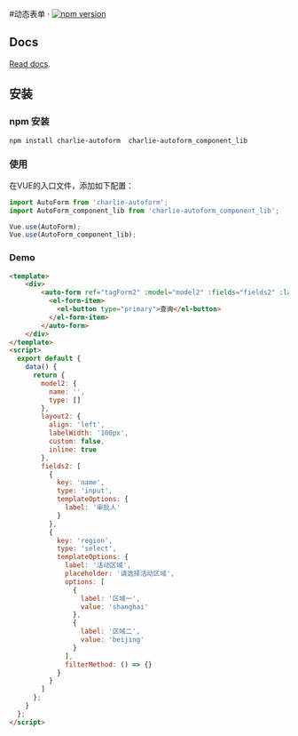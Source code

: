 #动态表单 &middot; [![npm version](https://img.shields.io/npm/v/charlie-autoform.svg?style=flat-square)](https://www.npmjs.com/package/charlie-autoform)

## Docs

[Read docs](https://charlielau.github.io/autoform/#/component/autoform-install).

## 安装

### npm 安装

```shell  
npm install charlie-autoform  charlie-autoform_component_lib
```


### 使用
在VUE的入口文件，添加如下配置：

```js
import AutoForm from 'charlie-autoform';
import AutoForm_component_lib from 'charlie-autoform_component_lib';

Vue.use(AutoForm);
Vue.use(AutoForm_component_lib);
```

### Demo
```html
<template>
    <div>
        <auto-form ref="tagForm2" :model="model2" :fields="fields2" :layout="layout2">
          <el-form-item>
            <el-button type="primary">查询</el-button>
          </el-form-item>
        </auto-form>
    </div>
</template>
<script>
  export default {
    data() {
      return {
        model2: {
          name: '',
          type: []
        },
        layout2: {
          align: 'left',
          labelWidth: '100px',
          custom: false,
          inline: true
        },
        fields2: [
          {
            key: 'name',
            type: 'input',
            templateOptions: {
              label: '审批人'
            }
          },
          {
            key: 'region',
            type: 'select',
            templateOptions: {
              label: '活动区域',
              placeholder: '请选择活动区域',
              options: [
                {
                  label: '区域一',
                  value: 'shanghai'
                },
                {
                  label: '区域二',
                  value: 'beijing'
                }
              ],
              filterMethod: () => {}
            }
          }
        ]
      };
    }
  };
</script>
```
